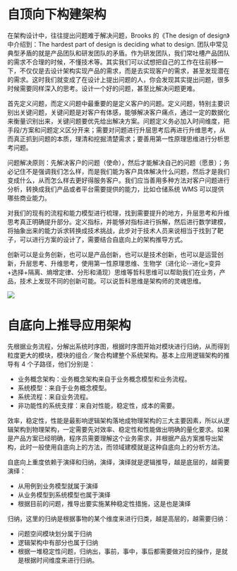 # 自顶向下构建架构

在架构设计中，往往提出问题难于解决问题，Brooks 的《The design of design》中介绍到：The hardest part of design is deciding what to design. 团队中常见典型矛盾的就是产品团队和研发团队的矛盾。作为研发团队，我们常吐槽产品团队的需求不合理的时候，不懂技术等。其实我们可以试想把自己的工作在往前移一下，不仅仅是去设计架构实现产品的需求，而是去实现客户的需求，甚至发现潜在的需求。这时我们就变成了在设计上提出问题的人，你会发现其实提出问题，很多时候需要同样深入的思考。设计一个好的问题，甚至比解决问题更难。

首先定义问题，而定义问题中最重要的是定义客户的问题。定义问题，特别主要识别出关键问题，关键问题是对客户有体感，能够解决客户痛点，通过一定的数据化来衡量识别出来，关键问题要优先给出解决方案。问题定义务必加入时间维度，把手段/方案和问题定义区分开来；需要对问题进行升层思考后再进行升维思考，从而真正抓到问题的本质，理清和挖掘清楚需求；要善用第一性原理思维进行分析思考问题。

问题解决原则：先解决客户的问题（使命），然后才能解决自己的问题（愿景）；务必记住不是强调我们怎么样，而是我们能为客户具体解决什么问题，然后才是我们变成什么，从而怎么样去更好得服务客户。我们应当善用多种方法对客户问题进行分析，转换成我们产品或者平台需要提供的能力，比如仓储系统 WMS 可以提供哪些商业能力。

对我们的现有的流程和能力模型进行梳理，找到需要提升的地方，升层思考和升维思考真正明确提升部分。定义指标，并能够对指标进行拆解，然后进行数学建模，将抽象出来的能力诉求转换成技术挑战，此步对于技术人员来说相当于找到了靶子，可以进行方案的设计了，需要结合自底向上的架构推导方式。

创新可以是业务创新，也可以是产品创新，也可以是技术创新，也可以是运营创新，升层思考、升维思考，使用第一性原理思维、生物学（进化论--进化=变异+选择+隔离、熵增定律、分形和涌现）思维等哲科思维可以帮助我们在业务，产品，技术上发现不同的创新可能。可以说哲科思维是架构师的灵魂思维。

![](https://i.postimg.cc/Y9wDL8sq/image.png)

# 自底向上推导应用架构

先根据业务流程，分解出系统时序图，根据时序图开始对模块进行归纳，从而得到粒度更大的模块，模块的组合／聚合构建整个系统架构。基本上应用逻辑架构的推导有 4 个子路径，他们分别是：

- 业务概念架构：业务概念架构来自于业务概念模型和业务流程。
- 系统模型：来自于业务概念模型。
- 系统流程：来自业务流程。
- 非功能性的系统支撑：来自对性能，稳定性，成本的需要。

效率，稳定性，性能是最影响逻辑架构落地成物理架构的三大主要因素，所以从逻辑架构到物理架构，一定需要先对效率、稳定性和性能做出明确的量化要求。如果是产品方案已经明确，程序员需要理解这个业务需求，并根据产品方案推导出架构，此时一般使用自底向上的方法，而领域建模就是这种自底向上的分析方法。

自底向上重度依赖于演绎和归纳，演绎，演绎就是逻辑推导，越是底层的，越需要演绎：

- 从用例到业务模型就属于演绎
- 从业务模型到系统模型也属于演绎
- 根据目前的问题，推导出要实施某种稳定性措施，这是也是演绎

归纳，这里的归纳是根据事物的某个维度来进行归类，越是高层的，越需要归纳：

- 问题空间模块划分属于归纳
- 逻辑架构中有部分也属于归纳
- 根据一堆稳定性问题，归纳出，事前，事中，事后都需要做对应的操作，是就是根据时间维度来进行归纳。
